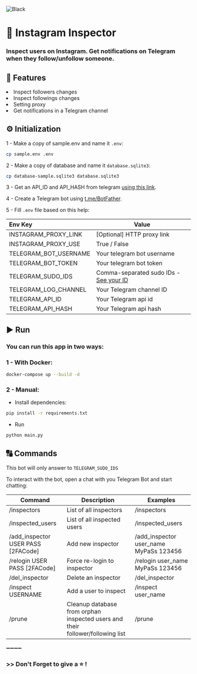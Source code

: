 ![Black](https://github.com/mehdiirh/instagram-inspector/actions/workflows/black.yml/badge.svg)

# 🤖 Instagram Inspector
### Inspect users on Instagram. Get notifications on Telegram when they follow/unfollow someone.

## 📍 Features
<li>Inspect followers changes</li>
<li>Inspect followings changes</li>
<li>Setting proxy</li>
<li>Get notifications in a Telegram channel</li>

## ⚙️ Initialization
1 - Make a copy of sample.env and name it `.env`:
```bash
cp sample.env .env
```

2 - Make a copy of database and name it `database.sqlite3`:
```bash
cp database-sample.sqlite3 database.sqlite3
```
3 - Get an API_ID and API_HASH from telegram [using this link](https://core.telegram.org/api/obtaining_api_id).

4 - Create a Telegram bot using [t.me/BotFather](https://t.me/BotFather).

5 - Fill `.env` file based on this help:

| Env Key               | Value                                                              |
|:----------------------|--------------------------------------------------------------------|
| INSTAGRAM_PROXY_LINK  | [Optional] HTTP proxy link                                         |
| INSTAGRAM_PROXY_USE   | True / False                                                       |
| TELEGRAM_BOT_USERNAME | Your telegram bot username                                         |
| TELEGRAM_BOT_TOKEN    | Your telegram bot token                                            |
| TELEGRAM_SUDO_IDS     | Comma-separated sudo IDs - [See your ID](https://t.me/userinfobot) |
| TELEGRAM_LOG_CHANNEL  | Your Telegram channel ID                                           |
| TELEGRAM_API_ID       | Your Telegram api id                                               |
| TELEGRAM_API_HASH     | Your Telegram api hash                                             |

## ▶️ Run
### You can run this app in two ways:

### 1 - With Docker:
```bash
docker-compose up --build -d
```
### 2 - Manual:
- Install dependencies:
```bash
pip install -r requirements.txt
```
- Run
```bash
python main.py
```

## 🔠 Commands
This bot will only answer to `TELEGRAM_SUDO_IDS`

To interact with the bot, open a chat with you Telegram Bot and start chatting:

| Command 	                          | Description 	                                                                  | Examples 	                             |
|------------------------------------|--------------------------------------------------------------------------------|----------------------------------------|
| /inspectors                        | List of all inspectors                                                         | /inspectors                            |
| /inspected_users                   | List of all inspected users                                                    | /inspected_users                       |
| /add_inspector USER PASS [2FACode] | Add new inspector                                                              | /add_inspector user_name MyPaSs 123456 |
| /relogin USER PASS [2FACode]       | Force re-login to inspector                                                    | /relogin user_name MyPaSs 123456       |                             |                                        |
| /del_inspector                     | Delete an inspector                                                            | /del_inspector                         |
| /inspect USERNAME                  | Add a user to inspect                                                          | /inspect user_name                     |
| /prune                             | Cleanup database from orphan inspected users and their follower/following list | /prune                                 |

➖➖➖➖
### \>> Don't Forget to give a ⭐️ !